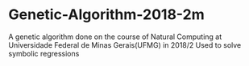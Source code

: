 # Genetic-Algorithm-2018-2m
A genetic algorithm done on the course of Natural Computing at Universidade Federal de Minas Gerais(UFMG) in 2018/2
Used to solve symbolic regressions
